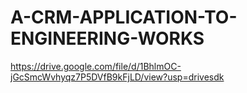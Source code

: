 # A-CRM-APPLICATION-TO-ENGINEERING-WORKS
https://drive.google.com/file/d/1BhlmOC-jGcSmcWvhyqz7P5DVfB9kFjLD/view?usp=drivesdk
